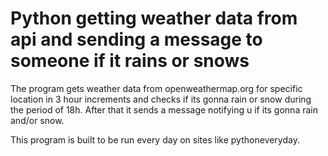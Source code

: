# Python getting weather data from api and sending a message to someone if it rains or snows
 
The program gets weather data from openweathermap.org for specific location in 3 hour increments and checks
if its gonna rain or snow during the period of 18h. After that it sends a message notifying u if its gonna rain and/or snow.

This program is built to be run every day on sites like pythoneveryday.

